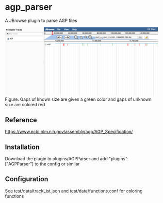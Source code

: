 # agp_parser


A JBrowse plugin to parse AGP files


![](img/example.png)
Figure. Gaps of known size are given a green color and gaps of unknown size are colored red


## Reference

https://www.ncbi.nlm.nih.gov/assembly/agp/AGP_Specification/


## Installation

Download the plugin to plugins/AGPParser and add "plugins": ["AGPParser"] to the config or similar

## Configuration


See test/data/trackList.json and test/data/functions.conf for coloring functions
